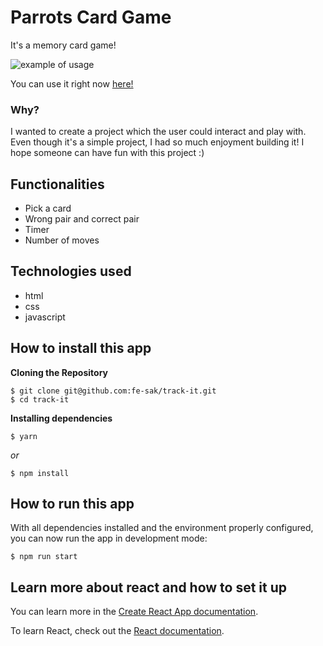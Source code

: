 # Parrots Card Game
It's a memory card game! 

<img src="https://media.giphy.com/media/62Yp8060L4xsbGPkYA/giphy.gif" alt='example of usage' />

You can use it right now [here!](https://fe-sak.github.io/parrots-card-game/)


### Why?

I wanted to create a project which the user could interact and play with. Even though it's a simple project, I had so much enjoyment building it!  I hope someone can have fun
with this project :)

## Functionalities

- Pick a card
- Wrong pair and correct pair
- Timer
- Number of moves

## Technologies used

- html
- css
- javascript

## How to install this app

  **Cloning the Repository**

```
$ git clone git@github.com:fe-sak/track-it.git
$ cd track-it
```

**Installing dependencies**

```
$ yarn
```

_or_

```
$ npm install
```

## How to run this app

With all dependencies installed and the environment properly configured, you can now run the app in development mode:

```
$ npm run start
```

## Learn more about react and how to set it up

You can learn more in the [Create React App documentation](https://facebook.github.io/create-react-app/docs/getting-started).

To learn React, check out the [React documentation](https://reactjs.org/).
